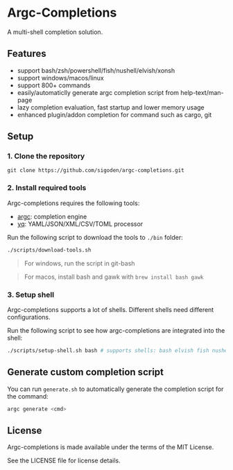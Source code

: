 # Argc-Completions

A multi-shell completion solution.

## Features

- support bash/zsh/powershell/fish/nushell/elvish/xonsh
- support windows/macos/linux
- support 800+ commands
- easily/automaticlly generate argc completion script from help-text/man-page
- lazy completion evaluation, fast startup and lower memory usage
- enhanced plugin/addon completion for command such as cargo, git

## Setup

### 1. Clone the repository

```
git clone https://github.com/sigoden/argc-completions.git
```

### 2. Install required tools

Argc-completions requires the following tools:

- [argc](https://github.com/sigoden/argc): completion engine
- [yq](https://github.com/mikefarah/yq): YAML/JSON/XML/CSV/TOML processor

Run the following script to download the tools to `./bin` folder:

```sh
./scripts/download-tools.sh
```
> For windows, run the script in git-bash

> For macos, install bash and gawk with `brew install bash gawk`

### 3. Setup shell

Argc-completions supports a lot of shells. Different shells need different configurations.

Run the following script to see how argc-completions are integrated into the shell:

```sh
./scripts/setup-shell.sh bash # supports shells: bash elvish fish nushell powershell xonsh zsh
```

## Generate custom completion script

You can run `generate.sh` to automatically generate the completion script for the command:

```sh
argc generate <cmd>
```

## License

Argc-completions is made available under the terms of the MIT License. 

See the LICENSE file for license details.